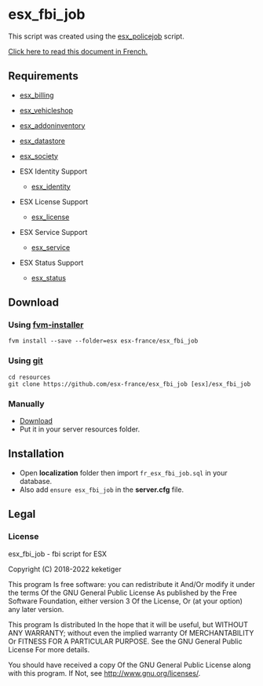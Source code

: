 # esx_fbi_job

This script was created using the [esx_policejob](https://github.com/esx-framework/esx-legacy/tree/main/%5Besx_addons%5D/esx_policejob) script.

[Click here to read this document in French.](https://github.com/esx-france/esx_fbi_job/wiki/README--Fran%C3%A7ais)

## Requirements
  * [esx_billing](https://github.com/esx-framework/esx-legacy/tree/main/%5Besx_addons%5D/esx_billing)
  * [esx_vehicleshop](https://github.com/esx-framework/esx-legacy/tree/main/%5Besx_addons%5D/esx_vehicleshop)
  * [esx_addoninventory](https://github.com/esx-framework/esx-legacy/tree/main/%5Besx_addons%5D/esx_addoninventory)
  * [esx_datastore](https://github.com/esx-framework/esx-legacy/tree/main/%5Besx_addons%5D/esx_datastore)
  * [esx_society](https://github.com/esx-framework/esx-legacy/tree/main/%5Besx_addons%5D/esx_society)

* ESX Identity Support
  * [esx_identity](https://github.com/esx-framework/esx-legacy/tree/main/%5Besx%5D/esx_identity)

* ESX License Support
  * [esx_license](https://github.com/esx-framework/esx-legacy/tree/main/%5Besx_addons%5D/esx_license)

* ESX Service Support
  * [esx_service](https://github.com/esx-framework/esx-legacy/tree/main/%5Besx_addons%5D/esx_service)
  
* ESX Status Support
  * [esx_status](https://github.com/esx-framework/esx-legacy/tree/main/%5Besx_addons%5D/esx_status)

## Download
### Using [fvm-installer](https://github.com/qlaffont/fvm-installer)
```
fvm install --save --folder=esx esx-france/esx_fbi_job
```

### Using [git](https://git-scm.com/)
```
cd resources
git clone https://github.com/esx-france/esx_fbi_job [esx]/esx_fbi_job
```

### Manually
* [Download](https://github.com/esx-france/esx_fbi_job/archive/master.zip)
* Put it in your server resources folder.

## Installation
* Open **localization** folder then import ``fr_esx_fbi_job.sql`` in your database.
* Also add ``ensure esx_fbi_job`` in the **server.cfg** file.

## Legal
### License
esx_fbi_job - fbi script for ESX

Copyright (C) 2018-2022 keketiger

This program Is free software: you can redistribute it And/Or modify it under the terms Of the GNU General Public License As published by the Free Software Foundation, either version 3 Of the License, Or (at your option) any later version.

This program Is distributed In the hope that it will be useful, but WITHOUT ANY WARRANTY; without even the implied warranty Of MERCHANTABILITY Or FITNESS FOR A PARTICULAR PURPOSE. See the GNU General Public License For more details.

You should have received a copy Of the GNU General Public License along with this program. If Not, see http://www.gnu.org/licenses/.
